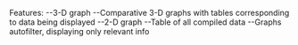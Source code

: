 Features:
--3-D graph
--Comparative 3-D graphs with tables corresponding to data being displayed
--2-D graph
--Table of all compiled data
--Graphs autofilter, displaying only relevant info